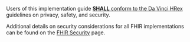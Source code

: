 Users of this implementation guide [**SHALL** conform to the Da Vinci HRex]({{site.data.fhir.ver.hrex}}/security.html) guidelines on privacy, safety, and security.

Additional details on security considerations for all FHIR implementations can be found on the [FHIR Security](http://hl7.org/fhir/R4/security.html) page.